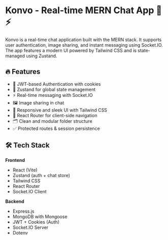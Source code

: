# Konvo - Real-time MERN Chat App 💬⚡

Konvo is a real-time chat application built with the MERN stack. It supports user authentication, image sharing, and instant messaging using Socket.IO. The app features a modern UI powered by Tailwind CSS and is state-managed using Zustand.

## 🔥 Features

- 🔐 JWT-based Authentication with cookies
- 🧠 Zustand for global state management
- ⚡ Real-time messaging with Socket.IO
- 🖼️ Image sharing in chat
- 🌙 Responsive and sleek UI with Tailwind CSS
- 🧭 React Router for client-side navigation
- 🗂️ Clean and modular folder structure
- ✅ Protected routes & session persistence


## 🛠️ Tech Stack

**Frontend**  
- React (Vite)  
- Zustand (auth + chat store)  
- Tailwind CSS  
- React Router  
- Socket.IO Client  

**Backend**  
- Express.js  
- MongoDB with Mongoose  
- JWT + Cookies (Auth)  
- Socket.IO Server  
- Dotenv  

